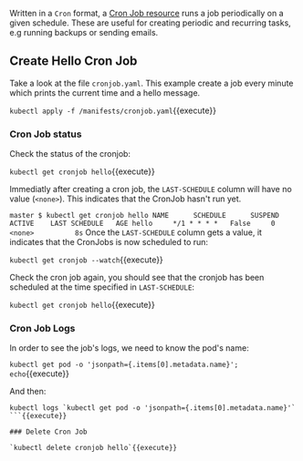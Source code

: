 Written in a `Cron` format, a [Cron Job resource](https://kubernetes.io/docs/concepts/workloads/controllers/cron-jobs/) runs a job periodically on a given schedule. These are useful for creating periodic and recurring tasks, e.g running backups or sending emails.

## Create Hello Cron Job

Take a look at the file `cronjob.yaml`. This example create a job every minute which prints the current time and a hello message.

`kubectl apply -f /manifests/cronjob.yaml`{{execute}}

### Cron Job status

Check the status of the cronjob:

`kubectl get cronjob hello`{{execute}}

Immediatly after creating a cron job, the `LAST-SCHEDULE` column will have no value (`<none>`). This indicates that the CronJob hasn't run yet.

`
master $ kubectl get cronjob hello
NAME      SCHEDULE      SUSPEND   ACTIVE    LAST SCHEDULE   AGE
hello     */1 * * * *   False     0         <none>          8s
`
Once the `LAST-SCHEDULE` column gets a value, it indicates that the CronJobs is now scheduled to run:

`kubectl get cronjob --watch`{{execute}}

Check the cron job again, you should see that the cronjob has been scheduled at the time specified in `LAST-SCHEDULE`:

`kubectl get cronjob hello`{{execute}}

### Cron Job Logs

In order to see the job's logs, we need to know the pod's name:

`kubectl get pod -o 'jsonpath={.items[0].metadata.name}'; echo`{{execute}}

And then:

```
kubectl logs `kubectl get pod -o 'jsonpath={.items[0].metadata.name}'`
```{{execute}}

### Delete Cron Job

`kubectl delete cronjob hello`{{execute}}
